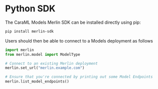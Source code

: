 # Python SDK

The CaraML Models Merlin SDK can be installed directly using pip:

```bash
pip install merlin-sdk
```

Users should then be able to connect to a Models deployment as follows

```python
import merlin
from merlin.model import ModelType

# Connect to an existing Merlin deployment
merlin.set_url("merlin.example.com")

# Ensure that you're connected by printing out some Model Endpoints
merlin.list_model_endpoints()
```
